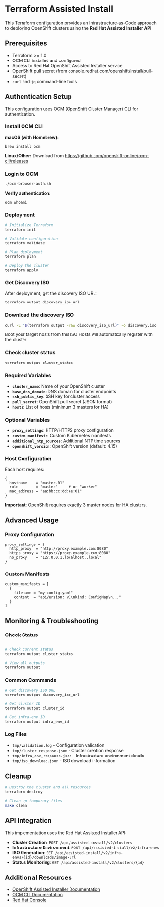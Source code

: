 # Terraform Assisted Install

This Terraform configuration provides an Infrastructure-as-Code approach to deploying OpenShift clusters using the **Red Hat Assisted Installer API** 

## Prerequisites

- Terraform >= 1.0
- OCM CLI installed and configured
- Access to Red Hat OpenShift Assisted Installer service
- OpenShift pull secret (from console.redhat.com/openshift/install/pull-secret)
- `curl` and `jq` command-line tools

## Authentication Setup

This configuration uses OCM (OpenShift Cluster Manager) CLI for authentication.

### Install OCM CLI

**macOS (with Homebrew):**
```bash
brew install ocm
```

**Linux/Other:**
Download from https://github.com/openshift-online/ocm-cli/releases

### Login to OCM
```bash
./ocm-browser-auth.sh
```
**Verify authentication:**
```bash
ocm whoami
```
### Deployment
```bash
# Initialize Terraform
terraform init

# Validate configuration
terraform validate

# Plan deployment
terraform plan

# Deploy the cluster
terraform apply
```

### Get Discovery ISO
After deployment, get the discovery ISO URL:
```bash
terraform output discovery_iso_url
```
### Download the discovery ISO
```bash
curl -L "$(terraform output -raw discovery_iso_url)" -o discovery.iso
```
Boot your target hosts from this ISO
Hosts will automatically register with the cluster

### Check cluster status
```bash
terraform output cluster_status
```

### Required Variables
- **`cluster_name`**: Name of your OpenShift cluster
- **`base_dns_domain`**: DNS domain for cluster endpoints  
- **`ssh_public_key`**: SSH key for cluster access
- **`pull_secret`**: OpenShift pull secret (JSON format)
- **`hosts`**: List of hosts (minimum 3 masters for HA)

### Optional Variables
- **`proxy_settings`**: HTTP/HTTPS proxy configuration
- **`custom_manifests`**: Custom Kubernetes manifests
- **`additional_ntp_sources`**: Additional NTP time sources
- **`openshift_version`**: OpenShift version (default: 4.15)

### Host Configuration
Each host requires:
```hcl
{
  hostname    = "master-01"
  role        = "master"     # or "worker"
  mac_address = "aa:bb:cc:dd:ee:01"
}
```

**Important**: OpenShift requires exactly 3 master nodes for HA clusters.

## Advanced Usage

### Proxy Configuration
```hcl
proxy_settings = {
  http_proxy  = "http://proxy.example.com:8080"
  https_proxy = "https://proxy.example.com:8080"
  no_proxy    = "127.0.0.1,localhost,.local"
}
```

### Custom Manifests
```hcl
custom_manifests = [
  {
    filename = "my-config.yaml"
    content  = "apiVersion: v1\nkind: ConfigMap\n..."
  }
]
```

## Monitoring & Troubleshooting
### Check Status
```bash

# Check current status
terraform output cluster_status

# View all outputs
terraform output
```

### Common Commands
```bash
# Get discovery ISO URL
terraform output discovery_iso_url

# Get cluster ID  
terraform output cluster_id

# Get infra-env ID
terraform output infra_env_id
```

### Log Files
- `tmp/validation.log` - Configuration validation
- `tmp/cluster_response.json` - Cluster creation response
- `tmp/infra_env_response.json` - Infrastructure environment details
- `tmp/iso_download.json` - ISO download information

##  Cleanup

```bash
# Destroy the cluster and all resources
terraform destroy

# Clean up temporary files
make clean
```

## API Integration

This implementation uses the Red Hat Assisted Installer API:

- **Cluster Creation**: `POST /api/assisted-install/v2/clusters`
- **Infrastructure Environment**: `POST /api/assisted-install/v2/infra-envs`
- **ISO Generation**: `GET /api/assisted-install/v2/infra-envs/{id}/downloads/image-url`
- **Status Monitoring**: `GET /api/assisted-install/v2/clusters/{id}`

## Additional Resources

- [OpenShift Assisted Installer Documentation](https://docs.openshift.com/container-platform/latest/installing/installing_on_prem_assisted/index.html)
- [OCM CLI Documentation](https://github.com/openshift-online/ocm-cli)
- [Red Hat Console](https://console.redhat.com/)
